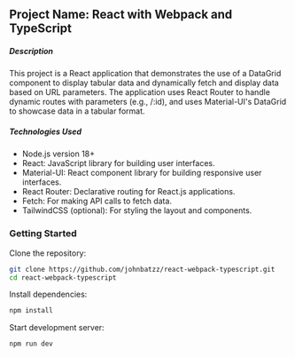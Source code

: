 
## Project Name: React with Webpack and TypeScript
##### Description
This project is a React application that demonstrates the use of a DataGrid component to display tabular data and dynamically fetch and display data based on URL parameters. The application uses React Router to handle dynamic routes with parameters (e.g., /:id), and uses Material-UI's DataGrid to showcase data in a tabular format.

##### Technologies Used
* Node.js version 18+
* React: JavaScript library for building user interfaces.
* Material-UI: React component library for building responsive user interfaces.
* React Router: Declarative routing for React.js applications.
* Fetch: For making API calls to fetch data.
* TailwindCSS (optional): For styling the layout and components.


### Getting Started
Clone the repository:
```bash
git clone https://github.com/johnbatzz/react-webpack-typescript.git
cd react-webpack-typescript
```

Install dependencies:
```bash
npm install
```

Start development server:

```bash
npm run dev
```
